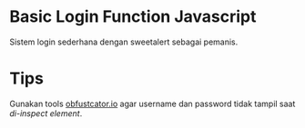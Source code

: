 # Basic Login Function Javascript
Sistem login sederhana dengan sweetalert sebagai pemanis.

# Tips
Gunakan tools [obfustcator.io](https://obfuscator.io/) agar username dan password tidak tampil saat _di-inspect element_.
